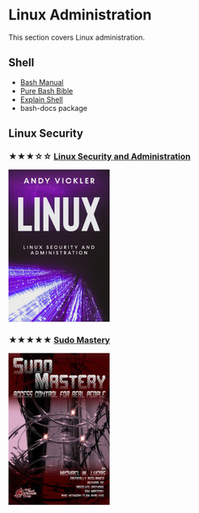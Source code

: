 # Linux Administration

This section covers Linux administration.

## Shell

* [Bash Manual](https://gnu.org/software/bash/manual/html_node/)
* [Pure Bash Bible](https://github.com/dylanaraps/pure-bash-bible)
* [Explain Shell](https://explainshell.com)
* bash-docs package

## Linux Security

### ★★★☆☆ [Linux Security and Administration](books/linux-security-and-administration.md)
[<img alt="linux-security-and-administration" src="covers/linux-security-and-administration.jpg" width="200"/>](books/linux-security-and-administration.md)

### ★★★★★ [Sudo Mastery](books/9781493626205.md)
[<img alt="9781493626205" src="covers/9781493626205.jpg" width="200"/>](books/9781493626205.md)
